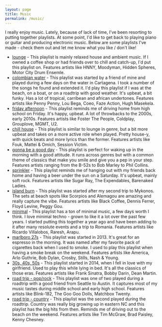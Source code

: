 ```yaml
---
layout: page
title: Music
permalink: /music/
---
```


I really enjoy music. Lately, because of lack of time, I've been resorting to putting together playlists. At some point, I'd like to get back to playing piano or guitar and producing electronic music. Below are some playlists I've made - check them out and let me know what you like / don't like!

- [lounge](https://open.spotify.com/playlist/2ljsmVeKRrIgiAPDiIyI2i?si=T6W3ygndRBG_N9XPHggT2Q) - This playlist is mainly relaxed house and ambient music. If I owned a coffee shop or had friends over to chill and catch-up, I'd put this playlist on. Features artists like HNNY, Moodyman, Hidden Spheres, Motor City Drum Ensemle.
- [colombian water](https://open.spotify.com/playlist/06oukDB6stDHTH5HskSUpe?si=iUq2ec3rSx2iaWfth8aI_w) - This playlist was started by a friend of mine and played during a few days on the water in Cartagena. I took a number of the songs he found and extended it. I'd play this playlist if I was at the beach, on a boat, or on a roadtrip with good weather. It's upbeat, a bit funky. Has a lot of tropical, carribean and african undertones. Features artists like Penny Penny, Lou Bega, Coeo, Faze Action, Hugh Masekela.
- [friday afternoon](https://open.spotify.com/playlist/1YADSEWMVrne3yKMLTDU27?si=IhG0jHdUSAyP8Y4l_hqDmg) - This playlist reminds me of driving home from high school on Friday. It's happy, upbeat. A lot of throwbacks to the 2000s, early 2010s. Features artists like Foster The People, Coldplay, Grouplove, MGMT, U2.
- [chill house](https://open.spotify.com/playlist/1iT0FLg5duyDdudJY7Xd8U?si=5YyUlyMpS8eVl1LLTLSH-Q) - This playlist is similar to lounge in genre, but a bit more upbeat and takes on a more active role when played. Pretty house-y, with quick beats and more lyrics than the former. Features artists like Fouk, Mattei & Omich, Session Victim.
- [gonna be a good day](https://open.spotify.com/playlist/6IC5ZCf76Z2wjbJ93a5umJ?si=AdSbTkeFT46QGUcCMnz0SQ) - This playlist is perfect for waking up in the morning with a good attitude. It runs across genres but with a common theme of classics that make you smile and give you a pep in your step. Features artists ranging from the B-52s to Bob Marley to Phil Collins.
- [sprinkler](https://open.spotify.com/playlist/4tvmMayxvrr822QBzPjhrL?si=AzhI_OY5RA-vo3h0ZcdYRQ) - This playlist reminds me of hanging out with my friends back home and having a beer under the sun on a Saturday. It's upbeat, mainly soft rock. Features artists like Sugar Ray, The Expendables, Barenaked Ladies.
- [island burn](https://open.spotify.com/playlist/5PhO6f3pfTCYgjqozOJqGT?si=r47T7SXPRDm7XlEbjvGGxA) - This playlist was started after my second trip to Mykonos. The sets at beach spots like Scorpios and Alemagou are amazing and really capture the vibe. Features artists like Black Coffee, Dennis Ferrer, Floyd Levine, Peggy Gou.
- [minimal](https://open.spotify.com/playlist/0jqXrPA3cyhL79q2clqmfU?si=RhDEbbTBSBGEpxXfiBzOSw) - This playlist has a ton of minimal music, a few days worth I think. I love minimal techno - grown to like it a lot over the past few years. I started putting this together a year ago and have been adding to it after many resolute events and a trip to Romania. Features artists like Ricardo Villalobos, Raresh, Arapu.
- [marlboro 27s](https://open.spotify.com/playlist/7zdljAa3OFdL4MvYJah14h?si=YFQxXkvCRwayy0ZUdwSNbg) - This playlist was started in 2013. It's great for an espresso in the morning. It was named after my favorite pack of cigarettes back when I used to smoke. I used to play this playlist when having a smoke break on the weekend. Features artists like America, Arlo Guthrie, Bob Dylan, Crosby, Stills, Nash & Young.
- [30s, 40s, 50s](https://open.spotify.com/playlist/3VKFeRpwCXPbdzWVL5F1gn?si=ie-Fj8uWTCqsWzk4q4TTog) - This playlist started in 2014, when I fell in love with my girlfriend. Used to play this while lying in bed. It's all the classics of those eras. Features artists like Frank Sinatra, Bobby Darin, Dean Martin.
- [road trip - pop/rock](https://open.spotify.com/playlist/6nb5efvKlDPukpccDIhrW5?si=58DI15HbQse9HGIhLlgxqA) - This playlist was one of two played during a roadtrip with a good friend from Seattle to Austin. It captures most of my music tastes during middle school and early high school. Features artists like Blink-182, The Goo Goo Dolls, Matchbox Twenty.
- [road trip - country](https://open.spotify.com/playlist/43X5gpN9brGjSZvUW2TCOo?si=hnvx-JmUTGav4K_aZyNgYA) - This playlist was the second played during the roadtrip. Country was really big growing up in eastern NC and this playlist has the big hits from then. Reminds me of driving out to the beach on the weekend. Features artists like Tim McGraw, Brad Paisley, Kenny Chesney.
